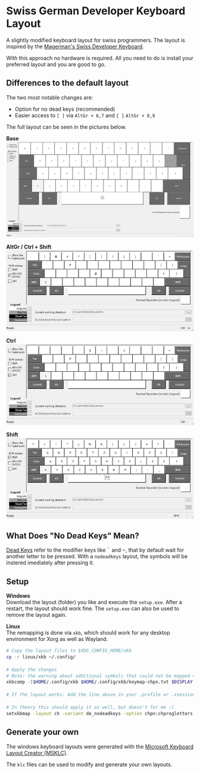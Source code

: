 # Swiss German Developer Keyboard Layout

A slightly modified keyboard layout for swiss programmers. The layout is
inspired by the [Magerman's Swiss Developer Keyboard](https://www.magerman.com/en/Keyboard.html).

With this approach no hardware is required. All you need to do is install your 
preferred layout and you are good to go.

## Differences to the default layout

The two most notable changes are:

- Option for no dead keys (recommended)
- Easier access to `[ ]` via `AltGr + 6,7` and `{ }` `AltGr + 8,9`

The full layout can be seen in the pictures below.

**Base**  
![base](./images/base.jpg)

**AltGr / Ctrl + Shift**  
![altGr](./images/altGr.jpg)

**Ctrl**  
![ctrl](./images/ctrl.jpg)

**Shift**  
![shift](./images/shift.jpg)

## What Does "No Dead Keys" Mean?

[Dead Keys](https://www.wikiwand.com/en/Dead_key) refer to the modifier keys like <kbd>\`</kbd>
and  <kbd>~</kbd>, that by default wait for another letter to be pressed. With a `nodeadkeys`
layout, the symbols will be instered imediately after pressing it.

## Setup

**Windows**  
Download the layout (folder) you like and execute the `setup.exe`. After a restart,
the layout should work fine. The `setup.exe` can also be used to remove the
layout again.

**Linux**  
The remapping is done via `xkb`, which should work for any desktop environment
for Xorg as well as Wayland.

``` sh
# Copy the layout files to $XDG_CONFIG_HOME/xkb
cp -r linux/xkb ~/.config/

# Apply the changes 
# Note: the warning about additional symbols that could not be mapped can be ignored
xkbcomp -I$HOME/.config/xkb $HOME/.config/xkb/keymap-chpn.txt $DISPLAY

# If the layout works: Add the line above in your .profile or .xsessionrc

# In theory this should apply it as well, but doesn't for me :(
setxkbmap -layout ch -variant de_nodeadkeys -option chpn:chprogletters
```

## Generate your own

The windows keyboard layouts were generated with the
[Microsoft Keyboard Layout Creator (MSKLC)](https://www.microsoft.com/en-us/download/details.aspx?id=102134).

The `klc` files can be used to modify and generate your own layouts.
